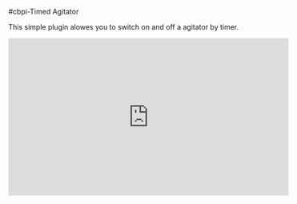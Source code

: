#cbpi-Timed Agitator

This simple plugin alowes you to switch on and off a agitator by timer.
<iframe width="560" height="315" src="https://www.youtube.com/embed/zxcLUPZp8b4?rel=0" frameborder="0" allowfullscreen></iframe>
